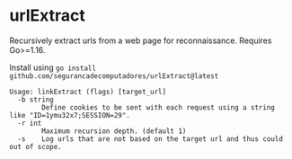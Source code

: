 # urlExtract

Recursively extract urls from a web page for reconnaissance. Requires Go>=1.16.

Install using `go install github.com/segurancadecomputadores/urlExtract@latest`
```
Usage: linkExtract (flags) [target_url]
  -b string
        Define cookies to be sent with each request using a string like "ID=1ymu32x7;SESSION=29".
  -r int
        Maximum recursion depth. (default 1)
  -s    Log urls that are not based on the target url and thus could out of scope.
```

